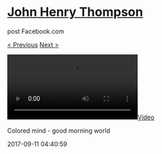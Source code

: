 # [John Henry Thompson](../README.md)
post Facebook.com

[< Previous](2017-09-11-2.md) [Next >](2017-09-11-4.md)

[![](../media/2017-09-11/Colored-mind-good-morning-world.mp4)](../README.md)

Colored mind - good morning world

2017-09-11 04:40:59